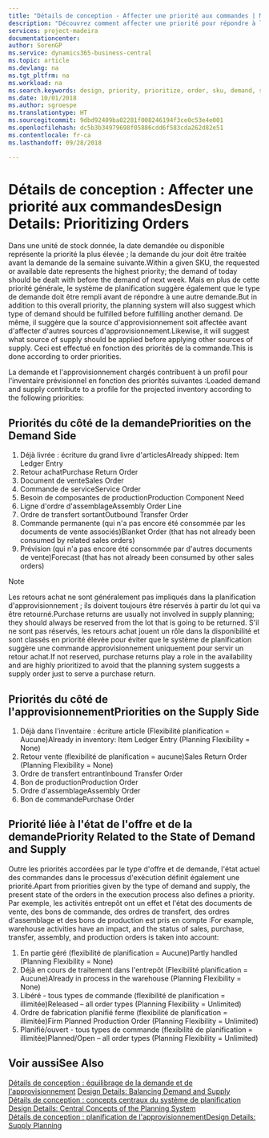 ```yaml
---
title: "Détails de conception - Affecter une priorité aux commandes | Microsoft Docs"
description: "Découvrez comment affecter une priorité pour répondre à la demande et l'approvisionnement."
services: project-madeira
documentationcenter: 
author: SorenGP
ms.service: dynamics365-business-central
ms.topic: article
ms.devlang: na
ms.tgt_pltfrm: na
ms.workload: na
ms.search.keywords: design, priority, prioritize, order, sku, demand, supply
ms.date: 10/01/2018
ms.author: sgroespe
ms.translationtype: HT
ms.sourcegitcommit: 9dbd92409ba02281f008246194f3ce0c53e4e001
ms.openlocfilehash: dc5b3b34979698f05886cdd6f583cda262d82e51
ms.contentlocale: fr-ca
ms.lasthandoff: 09/28/2018

---
```

# <a name="design-details-prioritizing-orders"></a><span data-ttu-id="cad74-103">Détails de conception : Affecter une priorité aux commandes</span><span class="sxs-lookup"><span data-stu-id="cad74-103">Design Details: Prioritizing Orders</span></span>
<span data-ttu-id="cad74-104">Dans une unité de stock donnée, la date demandée ou disponible représente la priorité la plus élevée ; la demande du jour doit être traitée avant la demande de la semaine suivante.</span><span class="sxs-lookup"><span data-stu-id="cad74-104">Within a given SKU, the requested or available date represents the highest priority; the demand of today should be dealt with before the demand of next week.</span></span> <span data-ttu-id="cad74-105">Mais en plus de cette priorité générale, le système de planification suggère également que le type de demande doit être rempli avant de répondre à une autre demande.</span><span class="sxs-lookup"><span data-stu-id="cad74-105">But in addition to this overall priority, the planning system will also suggest which type of demand should be fulfilled before fulfilling another demand.</span></span> <span data-ttu-id="cad74-106">De même, il suggère que la source d'approvisionnement soit affectée avant d'affecter d'autres sources d'approvisionnement.</span><span class="sxs-lookup"><span data-stu-id="cad74-106">Likewise, it will suggest what source of supply should be applied before applying other sources of supply.</span></span> <span data-ttu-id="cad74-107">Ceci est effectué en fonction des priorités de la commande.</span><span class="sxs-lookup"><span data-stu-id="cad74-107">This is done according to order priorities.</span></span>  
  
<span data-ttu-id="cad74-108">La demande et l'approvisionnement chargés contribuent à un profil pour l'inventaire prévisionnel en fonction des priorités suivantes :</span><span class="sxs-lookup"><span data-stu-id="cad74-108">Loaded demand and supply contribute to a profile for the projected inventory according to the following priorities:</span></span>  
  
## <a name="priorities-on-the-demand-side"></a><span data-ttu-id="cad74-109">Priorités du côté de la demande</span><span class="sxs-lookup"><span data-stu-id="cad74-109">Priorities on the Demand Side</span></span>  
1. <span data-ttu-id="cad74-110">Déjà livrée : écriture du grand livre d'articles</span><span class="sxs-lookup"><span data-stu-id="cad74-110">Already shipped: Item Ledger Entry</span></span>  
2. <span data-ttu-id="cad74-111">Retour achat</span><span class="sxs-lookup"><span data-stu-id="cad74-111">Purchase Return Order</span></span>  
3. <span data-ttu-id="cad74-112">Document de vente</span><span class="sxs-lookup"><span data-stu-id="cad74-112">Sales Order</span></span>  
4. <span data-ttu-id="cad74-113">Commande de service</span><span class="sxs-lookup"><span data-stu-id="cad74-113">Service Order</span></span>  
5. <span data-ttu-id="cad74-114">Besoin de composantes de production</span><span class="sxs-lookup"><span data-stu-id="cad74-114">Production Component Need</span></span>  
6. <span data-ttu-id="cad74-115">Ligne d'ordre d'assemblage</span><span class="sxs-lookup"><span data-stu-id="cad74-115">Assembly Order Line</span></span>  
7. <span data-ttu-id="cad74-116">Ordre de transfert sortant</span><span class="sxs-lookup"><span data-stu-id="cad74-116">Outbound Transfer Order</span></span>  
8. <span data-ttu-id="cad74-117">Commande permanente (qui n'a pas encore été consommée par les documents de vente associés)</span><span class="sxs-lookup"><span data-stu-id="cad74-117">Blanket Order (that has not already been consumed by related sales orders)</span></span>  
9. <span data-ttu-id="cad74-118">Prévision (qui n'a pas encore été consommée par d'autres documents de vente)</span><span class="sxs-lookup"><span data-stu-id="cad74-118">Forecast (that has not already been consumed by other sales orders)</span></span>  
  
> [!NOTE]  
>  <span data-ttu-id="cad74-119">Les retours achat ne sont généralement pas impliqués dans la planification d'approvisionnement ; ils doivent toujours être réservés à partir du lot qui va être retourné.</span><span class="sxs-lookup"><span data-stu-id="cad74-119">Purchase returns are usually not involved in supply planning; they should always be reserved from the lot that is going to be returned.</span></span> <span data-ttu-id="cad74-120">S'il ne sont pas réservés, les retours achat jouent un rôle dans la disponibilité et sont classés en priorité élevée pour éviter que le système de planification suggère une commande approvisionnement uniquement pour servir un retour achat.</span><span class="sxs-lookup"><span data-stu-id="cad74-120">If not reserved, purchase returns play a role in the availability and are highly prioritized to avoid that the planning system suggests a supply order just to serve a purchase return.</span></span>  
  
## <a name="priorities-on-the-supply-side"></a><span data-ttu-id="cad74-121">Priorités du côté de l'approvisionnement</span><span class="sxs-lookup"><span data-stu-id="cad74-121">Priorities on the Supply Side</span></span>  
1. <span data-ttu-id="cad74-122">Déjà dans l'inventaire : écriture article (Flexibilité planification = Aucune)</span><span class="sxs-lookup"><span data-stu-id="cad74-122">Already in inventory: Item Ledger Entry (Planning Flexibility = None)</span></span>  
2. <span data-ttu-id="cad74-123">Retour vente (flexibilité de planification = aucune)</span><span class="sxs-lookup"><span data-stu-id="cad74-123">Sales Return Order (Planning Flexibility = None)</span></span>  
3. <span data-ttu-id="cad74-124">Ordre de transfert entrant</span><span class="sxs-lookup"><span data-stu-id="cad74-124">Inbound Transfer Order</span></span>  
4. <span data-ttu-id="cad74-125">Bon de production</span><span class="sxs-lookup"><span data-stu-id="cad74-125">Production Order</span></span>  
5. <span data-ttu-id="cad74-126">Ordre d'assemblage</span><span class="sxs-lookup"><span data-stu-id="cad74-126">Assembly Order</span></span>  
6. <span data-ttu-id="cad74-127">Bon de commande</span><span class="sxs-lookup"><span data-stu-id="cad74-127">Purchase Order</span></span>  
  
## <a name="priority-related-to-the-state-of-demand-and-supply"></a><span data-ttu-id="cad74-128">Priorité liée à l'état de l'offre et de la demande</span><span class="sxs-lookup"><span data-stu-id="cad74-128">Priority Related to the State of Demand and Supply</span></span>  
<span data-ttu-id="cad74-129">Outre les priorités accordées par le type d'offre et de demande, l'état actuel des commandes dans le processus d'exécution définit également une priorité.</span><span class="sxs-lookup"><span data-stu-id="cad74-129">Apart from priorities given by the type of demand and supply, the present state of the orders in the execution process also defines a priority.</span></span> <span data-ttu-id="cad74-130">Par exemple, les activités entrepôt ont un effet et l'état des documents de vente, des bons de commande, des ordres de transfert, des ordres d'assemblage et des bons de production est pris en compte :</span><span class="sxs-lookup"><span data-stu-id="cad74-130">For example, warehouse activities have an impact, and the status of sales, purchase, transfer, assembly, and production orders is taken into account:</span></span>  
  
1. <span data-ttu-id="cad74-131">En partie géré (flexibilité de planification = Aucune)</span><span class="sxs-lookup"><span data-stu-id="cad74-131">Partly handled (Planning Flexibility = None)</span></span>  
2. <span data-ttu-id="cad74-132">Déjà en cours de traitement dans l'entrepôt (Flexibilité planification = Aucune)</span><span class="sxs-lookup"><span data-stu-id="cad74-132">Already in process in the warehouse (Planning Flexibility = None)</span></span>  
3. <span data-ttu-id="cad74-133">Libéré - tous types de commande (flexibilité de planification = illimitée)</span><span class="sxs-lookup"><span data-stu-id="cad74-133">Released – all order types (Planning Flexibility = Unlimited)</span></span>  
4. <span data-ttu-id="cad74-134">Ordre de fabrication planifié ferme (flexibilité de planification = illimitée)</span><span class="sxs-lookup"><span data-stu-id="cad74-134">Firm Planned Production Order (Planning Flexibility = Unlimited)</span></span>  
5. <span data-ttu-id="cad74-135">Planifié/ouvert - tous types de commande (flexibilité de planification = illimitée)</span><span class="sxs-lookup"><span data-stu-id="cad74-135">Planned/Open – all order types (Planning Flexibility = Unlimited)</span></span>  
  
## <a name="see-also"></a><span data-ttu-id="cad74-136">Voir aussi</span><span class="sxs-lookup"><span data-stu-id="cad74-136">See Also</span></span>  
<span data-ttu-id="cad74-137">[Détails de conception : équilibrage de la demande et de l'approvisionnement](design-details-balancing-demand-and-supply.md) </span><span class="sxs-lookup"><span data-stu-id="cad74-137">[Design Details: Balancing Demand and Supply](design-details-balancing-demand-and-supply.md) </span></span>  
<span data-ttu-id="cad74-138">[Détails de conception : concepts centraux du système de planification](design-details-central-concepts-of-the-planning-system.md) </span><span class="sxs-lookup"><span data-stu-id="cad74-138">[Design Details: Central Concepts of the Planning System](design-details-central-concepts-of-the-planning-system.md) </span></span>  
[<span data-ttu-id="cad74-139">Détails de conception : planification de l'approvisionnement</span><span class="sxs-lookup"><span data-stu-id="cad74-139">Design Details: Supply Planning</span></span>](design-details-supply-planning.md)
